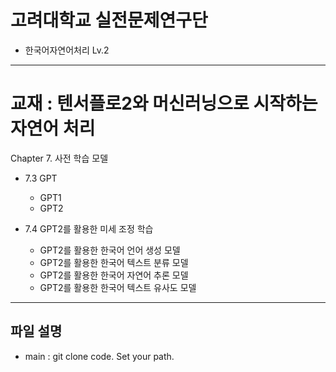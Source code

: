 # 고려대학교 실전문제연구단
- 한국어자연어처리 Lv.2


---
# 교재 : 텐서플로2와 머신러닝으로 시작하는 자연어 처리
Chapter 7. 사전 학습 모델

- 7.3 GPT
  - GPT1
  - GPT2

- 7.4 GPT2를 활용한 미세 조정 학습
  - GPT2를 활용한 한국어 언어 생성 모델
  - GPT2를 활용한 한국어 텍스트 분류 모델
  - GPT2를 활용한 한국어 자연어 추론 모델
  - GPT2를 활용한 한국어 텍스트 유사도 모델



---
## 파일 설명
- main : git clone code. Set your path.
